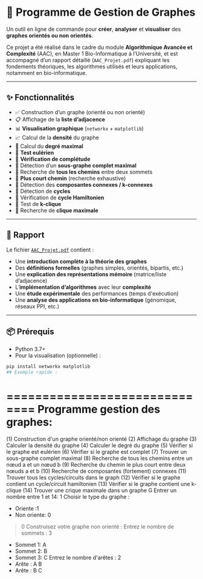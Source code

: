 # 🧠 Programme de Gestion de Graphes

Un outil en ligne de commande pour **créer**, **analyser** et **visualiser** des **graphes orientés ou non orientés**.

Ce projet a été réalisé dans le cadre du module **Algorithmique Avancée et Complexité** (AAC), en Master 1 Bio-Informatique à l’Université, et est accompagné d’un rapport détaillé (`AAC_Projet.pdf`) expliquant les fondements théoriques, les algorithmes utilisés et leurs applications, notamment en bio-informatique.

---

## ✨ Fonctionnalités

- ✅ Construction d’un graphe (orienté ou non orienté)  
- 📋 Affichage de la **liste d’adjacence**  
- 📊 **Visualisation graphique** (`networkx` + `matplotlib`)  
- 📈 Calcul de la **densité** du graphe  
- 📏 Calcul du **degré maximal**  
- 🔁 **Test eulérien**  
- 🔎 **Vérification de complétude**  
- 🧩 Détection d’un **sous-graphe complet maximal**  
- 🧭 Recherche de **tous les chemins** entre deux sommets  
- 🚀 **Plus court chemin** (recherche exhaustive)  
- 🧱 Détection des **composantes connexes / k-connexes**  
- 🔄 Détection de **cycles**  
- 🧮 Vérification de **cycle Hamiltonien**  
- 📌 Test de **k-clique**  
- 🧠 Recherche de **clique maximale**

---

## 📄 Rapport

Le fichier [`AAC_Projet.pdf`](AAC_Projet.pdf) contient :

- Une **introduction complète à la théorie des graphes**
- Des **définitions formelles** (graphes simples, orientés, bipartis, etc.)
- Une **explication des représentations mémoire** (matrice/liste d’adjacence)
- L’**implémentation d’algorithmes** avec leur **complexité**
- Une **étude expérimentale** des performances (temps d'exécution)
- Une **analyse des applications en bio-informatique** (génomique, réseaux PPI, etc.)

---

## 📦 Prérequis

- Python 3.7+
- Pour la visualisation (optionnelle) :

```bash
pip install networkx matplotlib
## Exemple rapide :
```
  ==============================
  Programme gestion des graphes:
  ==============================
  (1) Construction d'un graphe orienté/non orienté
  (2) Affichage du graphe
  (3) Calculer la densité du graphe
  (4) Calculer le degré du graphe
  (5) Vérifier si le graphe est eulérien
  (6) Vérifier si le graphe est complet
  (7) Trouver un sous-graphe complet maximal
  (8) Recherche de tous les chemins entre un nœud a et un nœud b
  (9) Recherche du chemin le plus court entre deux nœuds a et b
  (10) Recherche de composantes (fortement) connexes
  (11) Trouver tous les cycles/circuits dans le graph
  (12) Vérifier si le graphe contient un cycle/circuit hamiltonien
  (13) Vérifier si le graphe contient une k-clique
  (14) Trouver une crique maximale dans un graphe G
  Entrer un nombre entre 1 et 14: 1
  Choisir le type du graphe :
  * Oriente :1
  * Non oriente: 0
  > 0
  Construisez votre graphe non orienté :
  Entrez le nombre de sommets : 3
  - Sommet 1: A
  - Sommet 2: B
  - Sommet 3: C
  Entrez le nombre d'arêtes : 2
  - Arête : A B
  - Arête : B C
